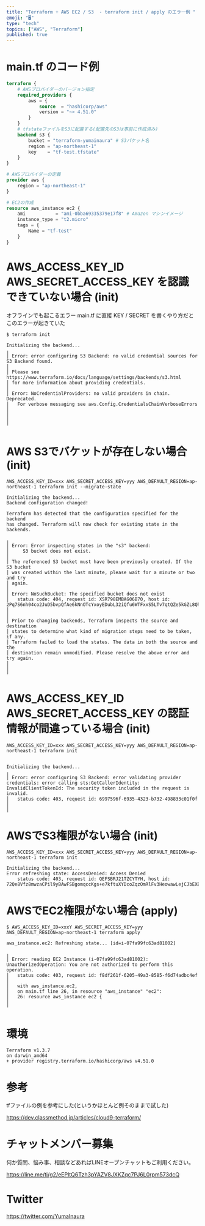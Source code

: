 ```yaml
---
title: "Terraform + AWS EC2 / S3  - terraform init / apply のエラー例 "
emoji: "🖥"
type: "tech"
topics: ["AWS", "Terraform"]
published: true
---
```


# main.tf のコード例

```tf
terraform {
    # AWSプロバイダーのバージョン指定
    required_providers {
        aws = {
            source  = "hashicorp/aws"
            version = "~> 4.51.0"
        }
    }
    # tfstateファイルをS3に配置する(配置先のS3は事前に作成済み)
    backend s3 {
        bucket = "terraform-yumainaura" # S3バケット名
        region = "ap-northeast-1"
        key    = "tf-test.tfstate"
    }
}

# AWSプロバイダーの定義
provider aws {
    region = "ap-northeast-1"
}

# EC2の作成
resource aws_instance ec2 {
    ami           = "ami-0bba69335379e17f8" # Amazon マシンイメージ
    instance_type = "t2.micro"
    tags = {
        Name = "tf-test"
    }
}

```

# AWS_ACCESS_KEY_ID AWS_SECRET_ACCESS_KEY を認識できていない場合 (init) 

オフラインでも起こるエラー
main.tf に直接 KEY / SECRET を書くやり方だとこのエラーが起きていた

```
$ terraform init

Initializing the backend...
╷
│ Error: error configuring S3 Backend: no valid credential sources for S3 Backend found.
│
│ Please see https://www.terraform.io/docs/language/settings/backends/s3.html
│ for more information about providing credentials.
│
│ Error: NoCredentialProviders: no valid providers in chain. Deprecated.
│ 	For verbose messaging see aws.Config.CredentialsChainVerboseErrors
│
│
│
╵
```

# AWS S3でバケットが存在しない場合 (init) 

```
AWS_ACCESS_KEY_ID=xxx AWS_SECRET_ACCESS_KEY=yyy AWS_DEFAULT_REGION=ap-northeast-1 terraform init --migrate-state
```

```
Initializing the backend...
Backend configuration changed!

Terraform has detected that the configuration specified for the backend
has changed. Terraform will now check for existing state in the backends.

╷
│ Error: Error inspecting states in the "s3" backend:
│     S3 bucket does not exist.
│
│ The referenced S3 bucket must have been previously created. If the S3 bucket
│ was created within the last minute, please wait for a minute or two and try
│ again.
│
│ Error: NoSuchBucket: The specified bucket does not exist
│ 	status code: 404, request id: XSR798EMBAG06B70, host id: 2Pq7S6nh04co2JuD5bvpQfAe6kNnOTcYxoyEDubL32iQfu6WTFxxS5LTv7qtQZe5kGZL8Qh/w/k=
│
│
│ Prior to changing backends, Terraform inspects the source and destination
│ states to determine what kind of migration steps need to be taken, if any.
│ Terraform failed to load the states. The data in both the source and the
│ destination remain unmodified. Please resolve the above error and try again.
│
│
╵
```

# AWS_ACCESS_KEY_ID AWS_SECRET_ACCESS_KEY の認証情報が間違っている場合  (init)

```
AWS_ACCESS_KEY_ID=xxx AWS_SECRET_ACCESS_KEY=yyy AWS_DEFAULT_REGION=ap-northeast-1 terraform init
```

```

Initializing the backend...
╷
│ Error: error configuring S3 Backend: error validating provider credentials: error calling sts:GetCallerIdentity: InvalidClientTokenId: The security token included in the request is invalid.
│ 	status code: 403, request id: 6997596f-6935-4323-b732-498833c01f0f
│
│
```

# AWSでS3権限がない場合 (init)

```
AWS_ACCESS_KEY_ID=xxx AWS_SECRET_ACCESS_KEY=yyy AWS_DEFAULT_REGION=ap-northeast-1 terraform init
```

```
Initializing the backend...
Error refreshing state: AccessDenied: Access Denied
	status code: 403, request id: QEFSBRJ21TZCYTYH, host id: 72Qe8Vfz8mwzaCPil9yBAwFSBgomqccKgs+e7kftuXYDcoZqzOmRlFv3HeowawLejCJbEXBcBIw=
```

# AWSでEC2権限がない場合 (apply)

```
$ AWS_ACCESS_KEY_ID=xxxY AWS_SECRET_ACCESS_KEY=yyy AWS_DEFAULT_REGION=ap-northeast-1 terraform apply
```

```
aws_instance.ec2: Refreshing state... [id=i-07fa99fc63ad81002]

╷
│ Error: reading EC2 Instance (i-07fa99fc63ad81002): UnauthorizedOperation: You are not authorized to perform this operation.
│ 	status code: 403, request id: f8df261f-6205-49a3-8585-f6d74adbc4ef
│
│   with aws_instance.ec2,
│   on main.tf line 26, in resource "aws_instance" "ec2":
│   26: resource aws_instance ec2 {
│
╵
```

# 環境

```
Terraform v1.3.7
on darwin_amd64
+ provider registry.terraform.io/hashicorp/aws v4.51.0

```

# 参考

tfファイルの例を参考にした(というかほとんど例そのままで試した)

https://dev.classmethod.jp/articles/cloud9-terraform/

# チャットメンバー募集


何か質問、悩み事、相談などあればLINEオープンチャットもご利用ください。

https://line.me/ti/g2/eEPltQ6Tzh3pYAZV8JXKZqc7PJ6L0rpm573dcQ


# Twitter

https://twitter.com/YumaInaura


